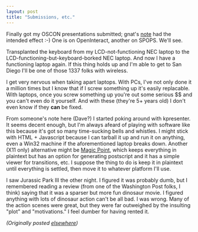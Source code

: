 ```yaml
---
layout: post
title: "Submissions, etc."
---
```




<p>Finally got my OSCON presentations submitted; gnat's <a href="http://use.perl.org/~gnat/journal/2932">note</a> had the intended effect :-) One is on OpenInteract, another on SPOPS. We'll see.</p>

<p>Transplanted the keyboard from my LCD-not-functioning NEC laptop to the LCD-functioning-but-keyboard-borked NEC laptop. And now I have a functioning laptop again. If this thing holds up and I'm able to get to San Diego I'll be one of those 1337 folks with wireless.</p>

<p>I get very nervous when taking apart laptops. With PCs, I've not only done it a million times but I know that if I screw something up it's easily replacable. With laptops, once you screw something up you're out some serious $$ and you can't even do it yourself. And with these (they're 5+ years old) I don't even know if they <b>can</b> be fixed.</p>

<p>From someone's note here (Dave?) I started poking around with kpresenter. It seems decent enough, but I'm always afeard of playing with software like this because it's got so many time-sucking bells and whistles. I might stick with HTML + Javascript  because I can tarball it up and run it on anything, even a Win32 machine if the aforementioned laptop breaks down. Another (X11 only) alternative might be <a href="http://www.mew.com/mgp/">Magic Point</a>, which keeps everything in plaintext but has an option for generating postscript and it has a simple viewer for transitions, etc. I suppose the thing to do is keep it in plaintext until everything is settled, then move it to whatever platform I'll use.</p>

<p>I saw Jurassic Park III the other night. I figured it was probably dumb, but I remembered reading a review (from one of the Washington Post folks, I think) saying that it was a sparser but more fun dinosaur movie. I figured anything with lots of dinosaur action can't be all bad. I was wrong. Many of the action scenes were great, but they were far outweighed by the insulting "plot" and "motivations." I feel dumber for having rented it.</p>


<p><em>(Originally posted <a href="http://use.perl.org/~lachoy/journal/2943">elsewhere</a>)</em></p>


